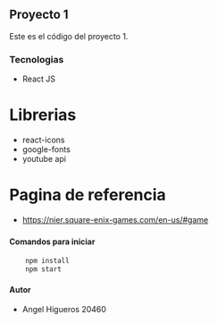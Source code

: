 ##  Proyecto 1

Este es el código del proyecto 1.

### Tecnologias

- React JS

# Librerias
- react-icons
- google-fonts
- youtube api

# Pagina de referencia
- https://nier.square-enix-games.com/en-us/#game


#### Comandos para iniciar　

```javascript
	npm install
	npm start
```
#### Autor
- Angel Higueros 20460

